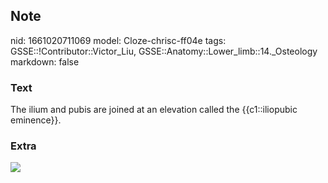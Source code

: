 ## Note
nid: 1661020711069
model: Cloze-chrisc-ff04e
tags: GSSE::!Contributor::Victor_Liu, GSSE::Anatomy::Lower_limb::14._Osteology
markdown: false

### Text
The ilium and pubis are joined at an elevation called the {{c1::iliopubic eminence}}.

### Extra
<img src="paste-df04ae4b4be4018f37d110e282d6b36963ea3844.jpg">
